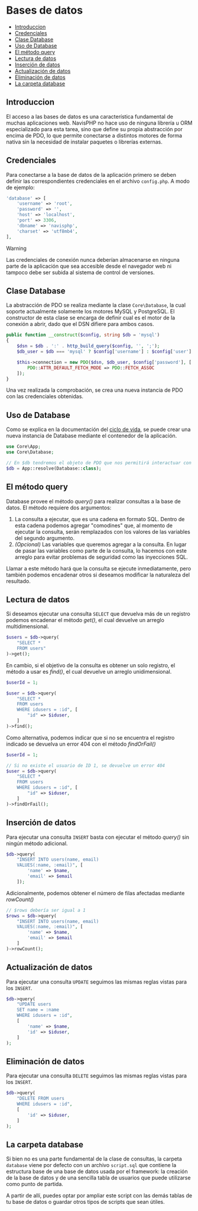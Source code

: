 # Bases de datos

-   [Introduccion](#introduccion)
-   [Credenciales](#credenciales)
-   [Clase Database](#clase-database)
-   [Uso de Database](#uso-de-database)
-   [El método query](#el-método-query)
-   [Lectura de datos](#lectura-de-datos)
-   [Inserción de datos](#inserción-de-datos)
-   [Actualización de datos](#actualización-de-datos)
-   [Eliminación de datos](#eliminación-de-datos)
-   [La carpeta database](#la-carpeta-database)

## Introduccion

El acceso a las bases de datos es una característica fundamental de muchas aplicaciones web. NavisPHP no hace uso de ninguna librería u ORM especializado para esta tarea, sino que define su propia abstracción por encima de PDO, lo que permite conectarse a distintos motores de forma nativa sin la necesidad de instalar paquetes o librerías externas.

## Credenciales

Para conectarse a la base de datos de la aplicación primero se deben definir las correspondientes credenciales en el archivo `config.php`. A modo de ejemplo:

```php
'database' => [
    'username' => 'root',
    'password' => '',
    'host' => 'localhost',
    'port' => 3306,
    'dbname' => 'navisphp',
    'charset' => 'utf8mb4',
],
```

> [!WARNING]
> Las credenciales de conexión nunca deberían almacenarse en ninguna parte de la aplicación que sea accesible desde el navegador web ni tampoco debe ser subida al sistema de control de versiones.

## Clase Database

La abstracción de PDO se realiza mediante la clase `Core\Database`, la cual soporte actualmente solamente los motores MySQL y PostgreSQL. El constructor de esta clase se encarga de definir cual es el motor de la conexión a abrir, dado que el DSN difiere para ambos casos.

```php
public function __construct($config, string $db = 'mysql')
{
    $dsn = $db . ':' . http_build_query($config, '', ';');
    $db_user = $db === 'mysql' ? $config['username'] : $config['user'];

    $this->connection = new PDO($dsn, $db_user, $config['password'], [
        PDO::ATTR_DEFAULT_FETCH_MODE => PDO::FETCH_ASSOC
    ]);
}
```

Una vez realizada la comprobación, se crea una nueva instancia de PDO con las credenciales obtenidas.

## Uso de Database

Como se explica en la documentación del [ciclo de vida](ciclo_vida.md), se puede crear una nueva instancia de Database mediante el contenedor de la aplicación.

```php
use Core\App;
use Core\Database;

// En $db tendremos el objeto de PDO que nos permitirá interactuar con la base de datos
$db = App::resolve(Database::class);
```

## El método query

Database provee el método _query()_ para realizar consultas a la base de datos. El método requiere dos argumentos:

1. La consulta a ejecutar, que es una cadena en formato SQL. Dentro de esta cadena podemos agregar "comodines" que, al momento de ejecutar la consulta, serán remplazados con los valores de las variables del segundo argumento.
2. _(Opcional)_ Las variables que queremos agregar a la consulta. En lugar de pasar las variables como parte de la consulta, lo hacemos con este arreglo para evitar problemas de seguridad como las inyecciones SQL.

Llamar a este método hará que la consulta se ejecute inmediatamente, pero también podemos encadenar otros si deseamos modificar la naturaleza del resultado.

## Lectura de datos

Si deseamos ejecutar una consulta `SELECT` que devuelva más de un registro podemos encadenar el método _get()_, el cual devuelve un arreglo multidimensional.

```php
$users = $db->query(
    "SELECT *
    FROM users"
)->get();
```

En cambio, si el objetivo de la consulta es obtener un solo registro, el método a usar es _find()_, el cual devuelve un arreglo unidimensional.

```php
$userId = 1;

$user = $db->query(
    "SELECT *
    FROM users
    WHERE idusers = :id", [
        "id" => $iduser,
    ]
)->find();
```

Como alternativa, podemos indicar que si no se encuentra el registro indicado se devuelva un error 404 con el método _findOrFail()_

```php
$userId = 1;

// Si no existe el usuario de ID 1, se devuelve un error 404
$user = $db->query(
    "SELECT *
    FROM users
    WHERE idusers = :id", [
        "id" => $iduser,
    ]
)->findOrFail();
```

## Inserción de datos

Para ejecutar una consulta `INSERT` basta con ejecutar el método _query()_ sin ningún método adicional.

```php
$db->query(
    "INSERT INTO users(name, email)
    VALUES(:name, :email)", [
        'name' => $name,
        'email' => $email
    ]);
```

Adicionalmente, podemos obtener el número de filas afectadas mediante _rowCount()_

```php
// $rows debería ser igual a 1
$rows = $db->query(
    "INSERT INTO users(name, email)
    VALUES(:name, :email)", [
        'name' => $name,
        'email' => $email
    ]
)->rowCount();
```

## Actualización de datos

Para ejecutar una consulta `UPDATE` seguimos las mismas reglas vistas para los `INSERT`.

```php
$db->query(
    "UPDATE users
    SET name = :name
    WHERE idusers = :id",
    [
        'name' => $name,
        'id' => $iduser,
    ]
);
```

## Eliminación de datos

Para ejecutar una consulta `DELETE` seguimos las mismas reglas vistas para los `INSERT`.

```php
$db->query(
    "DELETE FROM users
    WHERE idusers = :id",
    [
        'id' => $iduser,
    ]
);
```

## La carpeta database

Si bien no es una parte fundamental de la clase de consultas, la carpeta `database` viene por defecto con un archivo `script.sql` que contiene la estructura base de una base de datos usada por el framework: la creación de la base de datos y de una sencilla tabla de usuarios que puede utilizarse como punto de partida.

A partir de allí, puedes optar por ampliar este script con las demás tablas de tu base de datos o guardar otros tipos de scripts que sean útiles.
